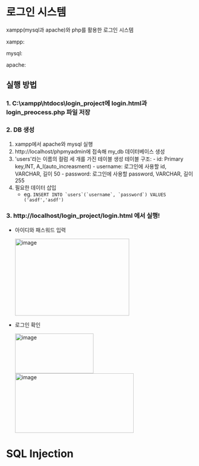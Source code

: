 # 로그인 시스템
xampp(mysql과 apache)와 php를 활용한 로그인 시스템

xampp:

mysql:

apache:

## 실행 방법
### 1. C:\xampp\htdocs\login_project에 login.html과 login_preocess.php 파일 저장
### 2. DB 생성
1) xampp에서 apache와 mysql 실행
2) http://localhost/phpmyadmin에 접속해 my_db 데이터베이스 생성
3) 'users'라는 이름의 컬럼 세 개를 가진 테이블 생성
    테이블 구조:
          - id: Primary key,INT, A_I(auto_increasment)
          - username: 로그인에 사용할 id, VARCHAR, 길이 50
          - password: 로그인에 사용할 password, VARCHAR, 길이 255
4) 필요한 데이터 삽입
   - eg. ``` INSERT INTO `users`(`username`, `password`) VALUES ('asdf','asdf') ```
### 3. http://localhost/login_project/login.html 에서 실행!
   - 아이디와 패스워드 입력
     
     <img width="307" height="207" alt="image" src="https://github.com/user-attachments/assets/de39cc64-dbaa-4a51-9ad2-a2826bfef4f2" />
     
   - 로그인 확인
     
     <img width="211" height="107" alt="image" src="https://github.com/user-attachments/assets/15a62195-5fb2-465a-931b-344e7ec54e79" />
     <img width="319" height="160" alt="image" src="https://github.com/user-attachments/assets/ffb45d9f-612f-4768-ab42-fd507854327e" />

# SQL Injection
